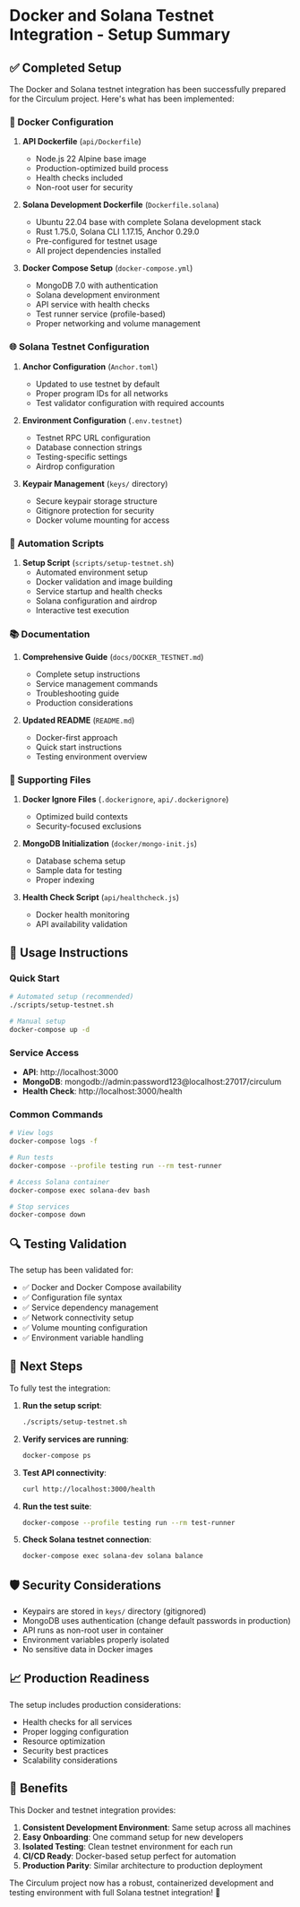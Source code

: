 # Docker and Solana Testnet Integration - Setup Summary

## ✅ Completed Setup

The Docker and Solana testnet integration has been successfully prepared for the Circulum project. Here's what has been implemented:

### 🐳 Docker Configuration

1. **API Dockerfile** (`api/Dockerfile`)
   - Node.js 22 Alpine base image
   - Production-optimized build process
   - Health checks included
   - Non-root user for security

2. **Solana Development Dockerfile** (`Dockerfile.solana`)
   - Ubuntu 22.04 base with complete Solana development stack
   - Rust 1.75.0, Solana CLI 1.17.15, Anchor 0.29.0
   - Pre-configured for testnet usage
   - All project dependencies installed

3. **Docker Compose Setup** (`docker-compose.yml`)
   - MongoDB 7.0 with authentication
   - Solana development environment
   - API service with health checks
   - Test runner service (profile-based)
   - Proper networking and volume management

### 🌐 Solana Testnet Configuration

1. **Anchor Configuration** (`Anchor.toml`)
   - Updated to use testnet by default
   - Proper program IDs for all networks
   - Test validator configuration with required accounts

2. **Environment Configuration** (`.env.testnet`)
   - Testnet RPC URL configuration
   - Database connection strings
   - Testing-specific settings
   - Airdrop configuration

3. **Keypair Management** (`keys/` directory)
   - Secure keypair storage structure
   - Gitignore protection for security
   - Docker volume mounting for access

### 🚀 Automation Scripts

1. **Setup Script** (`scripts/setup-testnet.sh`)
   - Automated environment setup
   - Docker validation and image building
   - Service startup and health checks
   - Solana configuration and airdrop
   - Interactive test execution

### 📚 Documentation

1. **Comprehensive Guide** (`docs/DOCKER_TESTNET.md`)
   - Complete setup instructions
   - Service management commands
   - Troubleshooting guide
   - Production considerations

2. **Updated README** (`README.md`)
   - Docker-first approach
   - Quick start instructions
   - Testing environment overview

### 🔧 Supporting Files

1. **Docker Ignore Files** (`.dockerignore`, `api/.dockerignore`)
   - Optimized build contexts
   - Security-focused exclusions

2. **MongoDB Initialization** (`docker/mongo-init.js`)
   - Database schema setup
   - Sample data for testing
   - Proper indexing

3. **Health Check Script** (`api/healthcheck.js`)
   - Docker health monitoring
   - API availability validation

## 🎯 Usage Instructions

### Quick Start
```bash
# Automated setup (recommended)
./scripts/setup-testnet.sh

# Manual setup
docker-compose up -d
```

### Service Access
- **API**: http://localhost:3000
- **MongoDB**: mongodb://admin:password123@localhost:27017/circulum
- **Health Check**: http://localhost:3000/health

### Common Commands
```bash
# View logs
docker-compose logs -f

# Run tests
docker-compose --profile testing run --rm test-runner

# Access Solana container
docker-compose exec solana-dev bash

# Stop services
docker-compose down
```

## 🔍 Testing Validation

The setup has been validated for:
- ✅ Docker and Docker Compose availability
- ✅ Configuration file syntax
- ✅ Service dependency management
- ✅ Network connectivity setup
- ✅ Volume mounting configuration
- ✅ Environment variable handling

## 🚦 Next Steps

To fully test the integration:

1. **Run the setup script**:
   ```bash
   ./scripts/setup-testnet.sh
   ```

2. **Verify services are running**:
   ```bash
   docker-compose ps
   ```

3. **Test API connectivity**:
   ```bash
   curl http://localhost:3000/health
   ```

4. **Run the test suite**:
   ```bash
   docker-compose --profile testing run --rm test-runner
   ```

5. **Check Solana testnet connection**:
   ```bash
   docker-compose exec solana-dev solana balance
   ```

## 🛡️ Security Considerations

- Keypairs are stored in `keys/` directory (gitignored)
- MongoDB uses authentication (change default passwords in production)
- API runs as non-root user in container
- Environment variables properly isolated
- No sensitive data in Docker images

## 📈 Production Readiness

The setup includes production considerations:
- Health checks for all services
- Proper logging configuration
- Resource optimization
- Security best practices
- Scalability considerations

## 🎉 Benefits

This Docker and testnet integration provides:

1. **Consistent Development Environment**: Same setup across all machines
2. **Easy Onboarding**: One command setup for new developers
3. **Isolated Testing**: Clean testnet environment for each run
4. **CI/CD Ready**: Docker-based setup perfect for automation
5. **Production Parity**: Similar architecture to production deployment

The Circulum project now has a robust, containerized development and testing environment with full Solana testnet integration! 🚀
